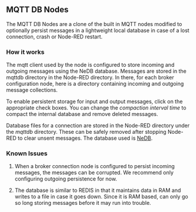 ## MQTT DB Nodes

The MQTT DB Nodes are a clone of the built in MQTT nodes modified to optionally persist
messages in a lightweight local database in case of a lost connection, crash or Node-RED restart.

### How it works

The mqtt client used by the node is configured to store incoming and outgoing messages using the NeDB database.
Messages are stored in the mqttdb directory in the Node-RED directory.  In there, for each
broker configuration node, here is a directory containing incoming and outgoing message collections.

To enable persistent storage for input and output messages, click on the appropriate check boxes.  You can change the *compaction interval time* to compact the internal database and remove deleted messages.

Database files for a connection are stored in the Node-RED directory under the *mqttdb* directory.  These can be safely removed after stopping Node-RED to clear unsent messages.  The database
used is [NeDB](https://github.com/louischatriot/nedb).

### Known Issues

1. When a broker connection node is configured to persist incoming messages, the messages can be corrupted.  We recommend only configuring outgoing persistence for now.

2. The database is similar to REDIS in that it maintains data in RAM and writes to a file in case it goes down.  Since it is RAM based, can only go so long storing messages before it may run into trouble.
